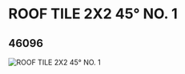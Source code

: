 # ROOF TILE 2X2 45° NO. 1
## 46096
![ROOF TILE 2X2 45° NO. 1](https://lc-www-live-s.legocdn.com/media/bricks/5/2/4195657.jpg)
